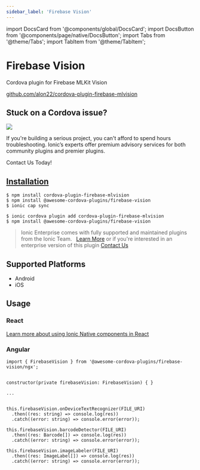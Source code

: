 ```yaml
---
sidebar_label: 'Firebase Vision'
---
```


import DocsCard from '@components/global/DocsCard';
import DocsButton from '@components/page/native/DocsButton';
import Tabs from '@theme/Tabs';
import TabItem from '@theme/TabItem';

# Firebase Vision

Cordova plugin for Firebase MLKit Vision

<p>
  <a href="https://github.com/alon22/cordova-plugin-firebase-mlvision" target="_blank" rel="noopener" className="git-link">github.com/alon22/cordova-plugin-firebase-mlvision</a>
</p>

<h2>Stuck on a Cordova issue?</h2>
<DocsCard
  className="cordova-ee-card"
  header="Don't waste precious time on plugin issues."
  href="https://ionicframework.com/sales?product_of_interest=Ionic%20Native"
>
  <div>
    <img src="/docs/icons/native-cordova-bot.png" className="cordova-ee-img" />
    <p>If you're building a serious project, you can't afford to spend hours troubleshooting. Ionic’s experts offer premium advisory services for both community plugins and premier plugins.</p>
    <DocsButton className="native-ee-detail">Contact Us Today!</DocsButton>
  </div>
</DocsCard>

<h2 id="installation">
  <a href="#installation">Installation</a>
</h2>
<Tabs
  groupId="runtime"
  defaultValue="Capacitor"
  values={[
    { value: 'Capacitor', label: 'Capacitor' },
    { value: 'Cordova', label: 'Cordova' },
    { value: 'Enterprise', label: 'Enterprise' },
  ]}
>
  <TabItem value="Capacitor">

    $ npm install cordova-plugin-firebase-mlvision
    $ npm install @awesome-cordova-plugins/firebase-vision
    $ ionic cap sync

  </TabItem>
  <TabItem value="Cordova">

    $ ionic cordova plugin add cordova-plugin-firebase-mlvision
    $ npm install @awesome-cordova-plugins/firebase-vision

  </TabItem>
  <TabItem value="Enterprise">
    <blockquote>
      Ionic Enterprise comes with fully supported and maintained plugins from the Ionic Team. &nbsp;
      <a className="btn" href="https://ionic.io/docs/premier-plugins">Learn More</a> or if you're interested in an enterprise version of this plugin <a className="btn" href="https://ionicframework.com/sales?product_of_interest=Ionic%20Enterprise%20Engine">Contact Us</a>
    </blockquote>
  </TabItem>
</Tabs>

## Supported Platforms

- Android
- iOS

## Usage

### React

[Learn more about using Ionic Native components in React](../native-community.md#react)

### Angular

```tsx
import { FirebaseVision } from '@awesome-cordova-plugins/firebase-vision/ngx';


constructor(private firebaseVision: FirebaseVision) { }

...


this.firebaseVision.onDeviceTextRecognizer(FILE_URI)
  .then((res: string) => console.log(res))
  .catch((error: string) => console.error(error));

this.firebaseVision.barcodeDetector(FILE_URI)
  .then((res: Barcode[]) => console.log(res))
  .catch((error: string) => console.error(error));

this.firebaseVision.imageLabeler(FILE_URI)
  .then((res: ImageLabel[]) => console.log(res))
  .catch((error: string) => console.error(error));

```
